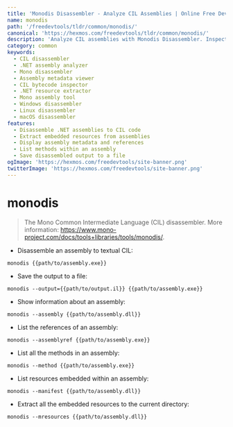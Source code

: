 ```yaml
---
title: 'Monodis Disassembler - Analyze CIL Assemblies | Online Free DevTools by Hexmos'
name: monodis
path: '/freedevtools/tldr/common/monodis/'
canonical: 'https://hexmos.com/freedevtools/tldr/common/monodis/'
description: 'Analyze CIL assemblies with Monodis Disassembler. Inspect .NET bytecode and extract resources. Free online tool, no registration required.'
category: common
keywords:
  - CIL disassembler
  - .NET assembly analyzer
  - Mono disassembler
  - Assembly metadata viewer
  - CIL bytecode inspector
  - .NET resource extractor
  - Mono assembly tool
  - Windows disassembler
  - Linux disassembler
  - macOS disassembler
features:
  - Disassemble .NET assemblies to CIL code
  - Extract embedded resources from assemblies
  - Display assembly metadata and references
  - List methods within an assembly
  - Save disassembled output to a file
ogImage: 'https://hexmos.com/freedevtools/site-banner.png'
twitterImage: 'https://hexmos.com/freedevtools/site-banner.png'
---
```


# monodis

> The Mono Common Intermediate Language (CIL) disassembler.
> More information: <https://www.mono-project.com/docs/tools+libraries/tools/monodis/>.

- Disassemble an assembly to textual CIL:

`monodis {{path/to/assembly.exe}}`

- Save the output to a file:

`monodis --output={{path/to/output.il}} {{path/to/assembly.exe}}`

- Show information about an assembly:

`monodis --assembly {{path/to/assembly.dll}}`

- List the references of an assembly:

`monodis --assemblyref {{path/to/assembly.exe}}`

- List all the methods in an assembly:

`monodis --method {{path/to/assembly.exe}}`

- List resources embedded within an assembly:

`monodis --manifest {{path/to/assembly.dll}}`

- Extract all the embedded resources to the current directory:

`monodis --mresources {{path/to/assembly.dll}}`
